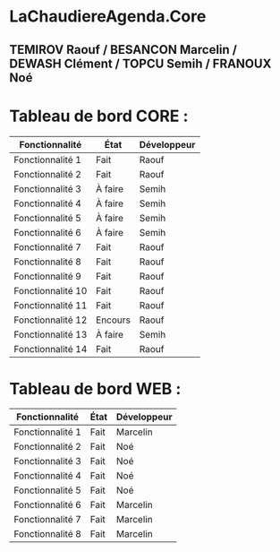 # LaChaudiereAgenda.Core

## TEMIROV Raouf / BESANCON Marcelin / DEWASH Clément / TOPCU Semih / FRANOUX Noé

# Tableau de bord CORE :

| Fonctionnalité    | État    | Développeur |
| ----------------- | ------- | ----------- |
| Fonctionnalité 1  | Fait    |   Raouf     |
| Fonctionnalité 2  | Fait    |   Raouf     |
| Fonctionnalité 3  | À faire |      Semih       |
| Fonctionnalité 4  | À faire |     Semih        |
| Fonctionnalité 5  | À faire |       Semih      |
| Fonctionnalité 6  | À faire |        Semih     |
| Fonctionnalité 7  | Fait    |   Raouf     |
| Fonctionnalité 8  | Fait    |   Raouf     |
| Fonctionnalité 9  | Fait    |   Raouf     |
| Fonctionnalité 10 | Fait    |   Raouf     |
| Fonctionnalité 11 | Fait    |   Raouf     |
| Fonctionnalité 12 | Encours |   Raouf     |
| Fonctionnalité 13 | À faire |    Semih         |
| Fonctionnalité 14 | Fait    |   Raouf     |

# Tableau de bord WEB :

| Fonctionnalité   | État    | Développeur |
| ---------------- | ------- | ----------- |
| Fonctionnalité 1 | Fait    | Marcelin   |
| Fonctionnalité 2 | Fait    | Noé         |
| Fonctionnalité 3 | Fait    | Noé         |
| Fonctionnalité 4 | Fait    | Noé         |
| Fonctionnalité 5 | Fait    | Noé         |
| Fonctionnalité 6 | Fait    | Marcelin    |
| Fonctionnalité 7 | Fait    | Marcelin    |
| Fonctionnalité 8 | Fait    | Marcelin    |
